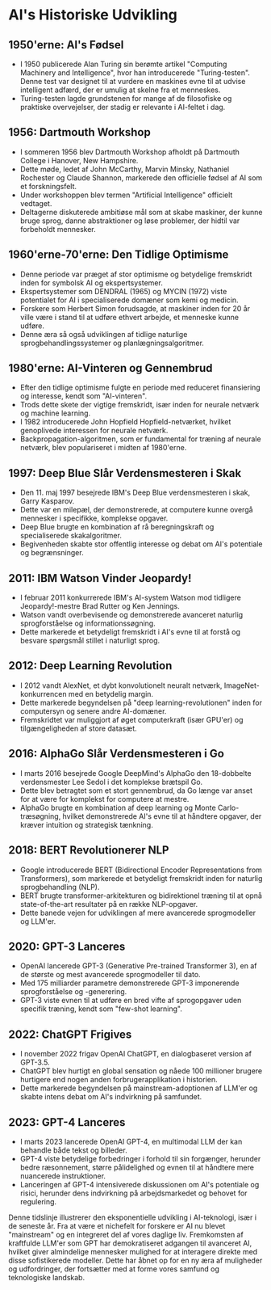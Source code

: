 # AI's Historiske Udvikling

## 1950'erne: AI's Fødsel
- I 1950 publicerede Alan Turing sin berømte artikel "Computing Machinery and Intelligence", hvor han introducerede "Turing-testen". Denne test var designet til at vurdere en maskines evne til at udvise intelligent adfærd, der er umulig at skelne fra et menneskes.
- Turing-testen lagde grundstenen for mange af de filosofiske og praktiske overvejelser, der stadig er relevante i AI-feltet i dag.

## 1956: Dartmouth Workshop
- I sommeren 1956 blev Dartmouth Workshop afholdt på Dartmouth College i Hanover, New Hampshire.
- Dette møde, ledet af John McCarthy, Marvin Minsky, Nathaniel Rochester og Claude Shannon, markerede den officielle fødsel af AI som et forskningsfelt.
- Under workshoppen blev termen "Artificial Intelligence" officielt vedtaget.
- Deltagerne diskuterede ambitiøse mål som at skabe maskiner, der kunne bruge sprog, danne abstraktioner og løse problemer, der hidtil var forbeholdt mennesker.

## 1960'erne-70'erne: Den Tidlige Optimisme
- Denne periode var præget af stor optimisme og betydelige fremskridt inden for symbolsk AI og ekspertsystemer.
- Ekspertsystemer som DENDRAL (1965) og MYCIN (1972) viste potentialet for AI i specialiserede domæner som kemi og medicin.
- Forskere som Herbert Simon forudsagde, at maskiner inden for 20 år ville være i stand til at udføre ethvert arbejde, et menneske kunne udføre.
- Denne æra så også udviklingen af tidlige naturlige sprogbehandlingssystemer og planlægningsalgoritmer.

## 1980'erne: AI-Vinteren og Gennembrud
- Efter den tidlige optimisme fulgte en periode med reduceret finansiering og interesse, kendt som "AI-vinteren".
- Trods dette skete der vigtige fremskridt, især inden for neurale netværk og machine learning.
- I 1982 introducerede John Hopfield Hopfield-netværket, hvilket genoplivede interessen for neurale netværk.
- Backpropagation-algoritmen, som er fundamental for træning af neurale netværk, blev populariseret i midten af 1980'erne.

## 1997: Deep Blue Slår Verdensmesteren i Skak
- Den 11. maj 1997 besejrede IBM's Deep Blue verdensmesteren i skak, Garry Kasparov.
- Dette var en milepæl, der demonstrerede, at computere kunne overgå mennesker i specifikke, komplekse opgaver.
- Deep Blue brugte en kombination af rå beregningskraft og specialiserede skakalgoritmer.
- Begivenheden skabte stor offentlig interesse og debat om AI's potentiale og begrænsninger.

## 2011: IBM Watson Vinder Jeopardy!
- I februar 2011 konkurrerede IBM's AI-system Watson mod tidligere Jeopardy!-mestre Brad Rutter og Ken Jennings.
- Watson vandt overbevisende og demonstrerede avanceret naturlig sprogforståelse og informationssøgning.
- Dette markerede et betydeligt fremskridt i AI's evne til at forstå og besvare spørgsmål stillet i naturligt sprog.

## 2012: Deep Learning Revolution
- I 2012 vandt AlexNet, et dybt konvolutionelt neuralt netværk, ImageNet-konkurrencen med en betydelig margin.
- Dette markerede begyndelsen på "deep learning-revolutionen" inden for computersyn og senere andre AI-domæner.
- Fremskridtet var muliggjort af øget computerkraft (især GPU'er) og tilgængeligheden af store datasæt.

## 2016: AlphaGo Slår Verdensmesteren i Go
- I marts 2016 besejrede Google DeepMind's AlphaGo den 18-dobbelte verdensmester Lee Sedol i det komplekse brætspil Go.
- Dette blev betragtet som et stort gennembrud, da Go længe var anset for at være for komplekst for computere at mestre.
- AlphaGo brugte en kombination af deep learning og Monte Carlo-træsøgning, hvilket demonstrerede AI's evne til at håndtere opgaver, der kræver intuition og strategisk tænkning.

## 2018: BERT Revolutionerer NLP
- Google introducerede BERT (Bidirectional Encoder Representations from Transformers), som markerede et betydeligt fremskridt inden for naturlig sprogbehandling (NLP).
- BERT brugte transformer-arkitekturen og bidirektionel træning til at opnå state-of-the-art resultater på en række NLP-opgaver.
- Dette banede vejen for udviklingen af mere avancerede sprogmodeller og LLM'er.

## 2020: GPT-3 Lanceres
- OpenAI lancerede GPT-3 (Generative Pre-trained Transformer 3), en af de største og mest avancerede sprogmodeller til dato.
- Med 175 milliarder parametre demonstrerede GPT-3 imponerende sprogforståelse og -generering.
- GPT-3 viste evnen til at udføre en bred vifte af sprogopgaver uden specifik træning, kendt som "few-shot learning".

## 2022: ChatGPT Frigives
- I november 2022 frigav OpenAI ChatGPT, en dialogbaseret version af GPT-3.5.
- ChatGPT blev hurtigt en global sensation og nåede 100 millioner brugere hurtigere end nogen anden forbrugerapplikation i historien.
- Dette markerede begyndelsen på mainstream-adoptionen af LLM'er og skabte intens debat om AI's indvirkning på samfundet.

## 2023: GPT-4 Lanceres
- I marts 2023 lancerede OpenAI GPT-4, en multimodal LLM der kan behandle både tekst og billeder.
- GPT-4 viste betydelige forbedringer i forhold til sin forgænger, herunder bedre ræsonnement, større pålidelighed og evnen til at håndtere mere nuancerede instruktioner.
- Lanceringen af GPT-4 intensiverede diskussionen om AI's potentiale og risici, herunder dens indvirkning på arbejdsmarkedet og behovet for regulering.

Denne tidslinje illustrerer den eksponentielle udvikling i AI-teknologi, især i de seneste år. Fra at være et nichefelt for forskere er AI nu blevet "mainstream" og en integreret del af vores daglige liv. Fremkomsten af kraftfulde LLM'er som GPT har demokratiseret adgangen til avanceret AI, hvilket giver almindelige mennesker mulighed for at interagere direkte med disse sofistikerede modeller. Dette har åbnet op for en ny æra af muligheder og udfordringer, der fortsætter med at forme vores samfund og teknologiske landskab.

